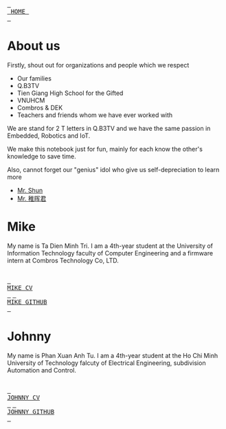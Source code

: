 <br> [<kbd> <br> HOME <br> </kbd>][HOME] <br>
# About us
Firstly, shout out for organizations and people which we respect
* Our families
* Q.B3TV 
* Tien Giang High School for the Gifted
* VNUHCM
* Combros & DEK
* Teachers and friends whom we have ever worked with

We are stand for 2 T letters in Q.B3TV and we have the same passion in Embedded, Robotics and IoT.

We make this notebook just for fun, mainly for each know the other's knowledge to save time.

Also, cannot forget our "genius" idol who give us self-depreciation to learn more
* [Mr. Shun](https://cppdeveloper.com/)
* [Mr. 稚晖君](https://www.youtube.com/@user-ow7ej5ss7j)

# Mike
My name is Ta Dien Minh Tri. I am a 4th-year student at the University of Information Technology faculty of Computer Engineering and a firmware intern at Combros Technology Co, LTD.

<br> [<kbd> <br> MIKE CV <br> </kbd>][MIKE_CV]
 [<kbd> <br> MIKE GITHUB <br> </kbd>][MIKE_GITHUB]<br>
# Johnny
My name is Phan Xuan Anh Tu. I am a 4th-year student at the Ho Chi Minh University of Technology falcuty of Electrical Engineering, subdivision Automation and Control. 

<br> [<kbd> <br> JOHNNY CV <br> </kbd>][JOHNNY_CV]
 [<kbd> <br> JOHNNY GITHUB <br> </kbd>][JOHNNY_GITHUB]<br>

[HOME]: ../README.md
[MIKE_CV]: Mike/TaDienMinhTri-CV.pdf
[MIKE_GITHUB]: https://github.com/tritdm
[JOHNNY_CV]: Johnny/AnhTu_Résume.pdf
[JOHNNY_GITHUB]: https://github.com/AlphaIkaros2